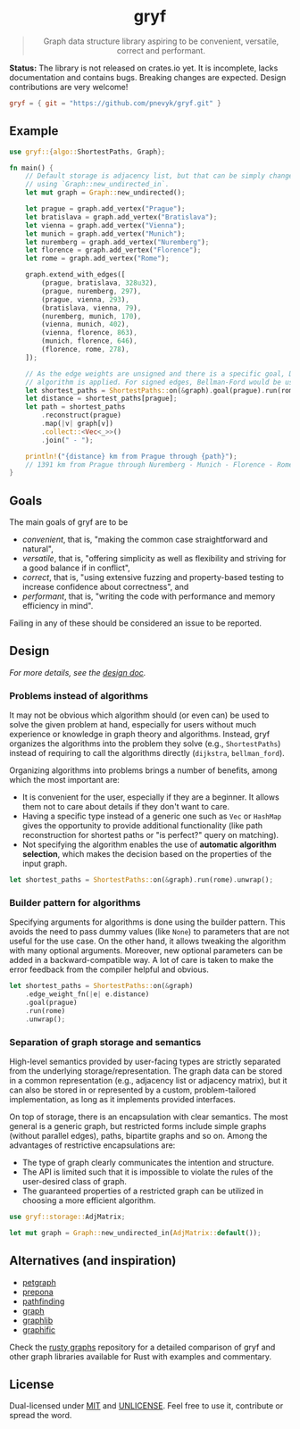 <div align="center">

# gryf

> Graph data structure library aspiring to be convenient, versatile, correct and performant.

</div>

**Status:** The library is not released on crates.io yet. It is incomplete,
lacks documentation and contains bugs. Breaking changes are expected. Design
contributions are very welcome!

```toml
gryf = { git = "https://github.com/pnevyk/gryf.git" }
```

## Example

```rust
use gryf::{algo::ShortestPaths, Graph};

fn main() {
    // Default storage is adjacency list, but that can be simply changed by
    // using `Graph::new_undirected_in`.
    let mut graph = Graph::new_undirected();

    let prague = graph.add_vertex("Prague");
    let bratislava = graph.add_vertex("Bratislava");
    let vienna = graph.add_vertex("Vienna");
    let munich = graph.add_vertex("Munich");
    let nuremberg = graph.add_vertex("Nuremberg");
    let florence = graph.add_vertex("Florence");
    let rome = graph.add_vertex("Rome");

    graph.extend_with_edges([
        (prague, bratislava, 328u32),
        (prague, nuremberg, 297),
        (prague, vienna, 293),
        (bratislava, vienna, 79),
        (nuremberg, munich, 170),
        (vienna, munich, 402),
        (vienna, florence, 863),
        (munich, florence, 646),
        (florence, rome, 278),
    ]);

    // As the edge weights are unsigned and there is a specific goal, Dijktra's
    // algorithm is applied. For signed edges, Bellman-Ford would be used.
    let shortest_paths = ShortestPaths::on(&graph).goal(prague).run(rome).unwrap();
    let distance = shortest_paths[prague];
    let path = shortest_paths
        .reconstruct(prague)
        .map(|v| graph[v])
        .collect::<Vec<_>>()
        .join(" - ");

    println!("{distance} km from Prague through {path}");
    // 1391 km from Prague through Nuremberg - Munich - Florence - Rome
}
```

##  Goals

The main goals of gryf are to be

* _convenient_, that is, "making the common case straightforward and natural",
* _versatile_, that is, "offering simplicity as well as flexibility and striving
  for a good balance if in conflict",
* _correct_, that is, "using extensive fuzzing and property-based testing to
  increase confidence about correctness", and
* _performant_, that is, "writing the code with performance and memory
  efficiency in mind".

Failing in any of these should be considered an issue to be reported.

## Design

_For more details, see the [design doc](./DESIGN.md)._

### Problems instead of algorithms

It may not be obvious which algorithm should (or even can) be used to solve the
given problem at hand, especially for users without much experience or knowledge
in graph theory and algorithms. Instead, gryf organizes the algorithms into the
problem they solve (e.g., `ShortestPaths`) instead of requiring to call the
algorithms directly (`dijkstra`, `bellman_ford`).

Organizing algorithms into problems brings a number of benefits, among which the
most important are:

* It is convenient for the user, especially if they are a beginner. It allows
  them not to care about details if they don't want to care.
* Having a specific type instead of a generic one such as `Vec` or `HashMap`
  gives the opportunity to provide additional functionality (like path
  reconstruction for shortest paths or "is perfect?" query on matching).
* Not specifying the algorithm enables the use of **automatic algorithm
  selection**, which makes the decision based on the properties of the input
  graph.

```rust
let shortest_paths = ShortestPaths::on(&graph).run(rome).unwrap();
```

### Builder pattern for algorithms

Specifying arguments for algorithms is done using the builder pattern. This
avoids the need to pass dummy values (like `None`) to parameters that are not
useful for the use case. On the other hand, it allows tweaking the algorithm
with many optional arguments. Moreover, new optional parameters can be added in
a backward-compatible way. A lot of care is taken to make the error feedback
from the compiler helpful and obvious.

```rust
let shortest_paths = ShortestPaths::on(&graph)
    .edge_weight_fn(|e| e.distance)
    .goal(prague)
    .run(rome)
    .unwrap();
```

### Separation of graph storage and semantics

High-level semantics provided by user-facing types are strictly separated from
the underlying storage/representation. The graph data can be stored in a common
representation (e.g., adjacency list or adjacency matrix), but it can also be
stored in or represented by a custom, problem-tailored implementation, as long
as it implements provided interfaces.

On top of storage, there is an encapsulation with clear semantics. The most
general is a generic graph, but restricted forms include simple graphs (without
parallel edges), paths, bipartite graphs and so on. Among the advantages of
restrictive encapsulations are:

* The type of graph clearly communicates the intention and structure.
* The API is limited such that it is impossible to violate the rules of the
  user-desired class of graph.
* The guaranteed properties of a restricted graph can be utilized in choosing a
  more efficient algorithm.

```rust
use gryf::storage::AdjMatrix;

let mut graph = Graph::new_undirected_in(AdjMatrix::default());
```

## Alternatives (and inspiration)

* [petgraph](https://crates.io/crates/petgraph)
* [prepona](https://crates.io/crates/prepona)
* [pathfinding](https://crates.io/crates/pathfinding)
* [graph](https://crates.io/crates/graph)
* [graphlib](https://crates.io/crates/graphlib)
* [graphific](https://crates.io/crates/graphific)

Check the [rusty graphs](https://github.com/pnevyk/rusty-graphs) repository for
a detailed comparison of gryf and other graph libraries available for Rust with
examples and commentary.

## License

Dual-licensed under [MIT](LICENSE) and [UNLICENSE](UNLICENSE). Feel free to use
it, contribute or spread the word.
